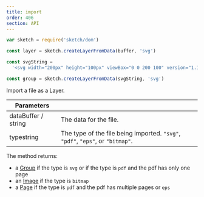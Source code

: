 ```yaml
---
title: import
order: 406
section: API
---
```


```javascript
var sketch = require('sketch/dom')

const layer = sketch.createLayerFromData(buffer, 'svg')
```

```javascript
const svgString =
  '<svg width="200px" height="100px" viewBox="0 0 200 100" version="1.1" xmlns="http://www.w3.org/2000/svg" xmlns:xlink="http://www.w3.org/1999/xlink"><rect fill="#000000" x="0" y="0" width="200" height="100"></rect></svg>'

const group = sketch.createLayerFromData(svgString, 'svg')
```

Import a file as a Layer.

| Parameters |  |
| --- | --- |
| data<span class="arg-type">Buffer / string</span> | The data for the file. |
| type<span class="arg-type">string</span> | The type of the file being imported. `"svg"`, `"pdf"`, `"eps"`, or `"bitmap"`. |

The method returns:

- a [Group](#group) if the type is `svg` or if the type is `pdf` and the pdf has only one page
- an [Image](#image) if the type is `bitmap`
- a [Page](#page) if the type is `pdf` and the pdf has multiple pages or `eps`
